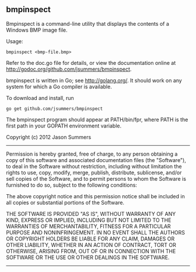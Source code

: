 bmpinspect
----------

Bmpinspect is a command-line utility that displays the contents of a Windows
BMP image file.

Usage:

    bmpinspect <bmp-file.bmp>

Refer to the doc.go file for details, or view the documentation online at
<http://godoc.org/github.com/jsummers/bmpinspect>.

bmpinspect is written in Go; see <http://golang.org/>. It should work on any
system for which a Go compiler is available.

To download and install, run

    go get github.com/jsummers/bmpinspect

The bmpinspect program should appear at PATH/bin/fpr, where PATH is the
first path in your GOPATH environment variable.

Copyright (c) 2012 Jason Summers

-------------------------------------------------------------------------

Permission is hereby granted, free of charge, to any person obtaining a copy
of this software and associated documentation files (the "Software"), to deal
in the Software without restriction, including without limitation the rights
to use, copy, modify, merge, publish, distribute, sublicense, and/or sell
copies of the Software, and to permit persons to whom the Software is
furnished to do so, subject to the following conditions:

The above copyright notice and this permission notice shall be included in
all copies or substantial portions of the Software.

THE SOFTWARE IS PROVIDED "AS IS", WITHOUT WARRANTY OF ANY KIND, EXPRESS OR
IMPLIED, INCLUDING BUT NOT LIMITED TO THE WARRANTIES OF MERCHANTABILITY,
FITNESS FOR A PARTICULAR PURPOSE AND NONINFRINGEMENT. IN NO EVENT SHALL THE
AUTHORS OR COPYRIGHT HOLDERS BE LIABLE FOR ANY CLAIM, DAMAGES OR OTHER
LIABILITY, WHETHER IN AN ACTION OF CONTRACT, TORT OR OTHERWISE, ARISING FROM,
OUT OF OR IN CONNECTION WITH THE SOFTWARE OR THE USE OR OTHER DEALINGS IN
THE SOFTWARE.

-------------------------------------------------------------------------
